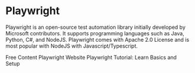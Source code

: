 # Playwright

Playwright is an open-source test automation library initially developed by Microsoft contributors. It supports programming languages such as Java, Python, C#, and NodeJS. Playwright comes with Apache 2.0 License and is most popular with NodeJS with Javascript/Typescript.

<ResourceGroupTitle>Free Content</ResourceGroupTitle>
<BadgeLink colorScheme='blue' badgeText='Official Website' href='https://playwright.dev/'>Playwright Website</BadgeLink>
<BadgeLink colorScheme='yellow' badgeText='Read' href='https://www.browserstack.com/guide/playwright-tutorial'>Playwright Tutorial: Learn Basics and Setup</BadgeLink>